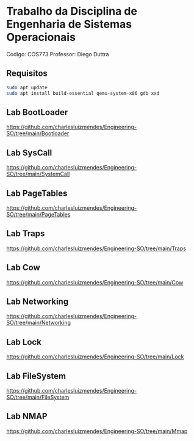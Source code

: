 # Trabalho da Disciplina de Engenharia de Sistemas Operacionais

Codigo: COS773
Professor: Diego Duttra

## Requisitos

```bash
sudo apt update
sudo apt install build-essential qemu-system-x86 gdb xxd
```

## Lab BootLoader

https://github.com/charlesluizmendes/Engineering-SO/tree/main/Bootloader

## Lab SysCall

https://github.com/charlesluizmendes/Engineering-SO/tree/main/SystemCall

## Lab PageTables

https://github.com/charlesluizmendes/Engineering-SO/tree/main/PageTables

## Lab Traps

https://github.com/charlesluizmendes/Engineering-SO/tree/main/Traps

## Lab Cow

https://github.com/charlesluizmendes/Engineering-SO/tree/main/Cow

## Lab Networking

https://github.com/charlesluizmendes/Engineering-SO/tree/main/Networking

## Lab Lock

https://github.com/charlesluizmendes/Engineering-SO/tree/main/Lock

## Lab FileSystem

https://github.com/charlesluizmendes/Engineering-SO/tree/main/FileSystem

## Lab NMAP

https://github.com/charlesluizmendes/Engineering-SO/tree/main/Mmap